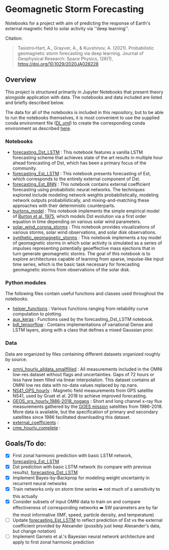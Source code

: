 # Geomagnetic Storm Forecasting

Notebooks for a project with aim of predicting the response of Earth's external magnetic field to solar activity via ''deep learning''.

Citation:

> Tasistro‐Hart, A., Grayver, A., & Kuvshinov, A. (2021). Probabilistic geomagnetic storm forecasting via deep learning. Journal of Geophysical Research: Space Physics, 126(1), https://doi.org/10.1029/2020JA028228

## Overview

This project is structured primarily in Jupyter Notebooks that present theory alongside application with data. The notebooks and data included are listed and briefly described below.

The data for all of the notebooks is included in this repository, but to be able to run the notebooks themselves, it is most convenient to use the supplied conda environment file ([DL.yml](DL.yml)) to create the corresponding conda environment as described [here](https://docs.conda.io/projects/conda/en/latest/user-guide/tasks/manage-environments.html#creating-an-environment-from-an-environment-yml-file).

### Notebooks
-   [forecasting_Dst_LSTM](forecasting_Dst_LSTM.ipynb) : This notebook features a vanilla LSTM forecasting scheme that achieves state of the art results in multiple hour ahead forecasting of Dst, which has been a primary focus of the community.
-   [forecasting_Est_LSTM](forecasting_Est_LSTM.ipynb) : This notebook presents forecasting of Est, which corresponds to the entirely external component of Dst.
-  [forecasting_Est_BNN](forecasting_Est_BNN.ipynb) : This notebook contains external coefficient forecasting using probabilistic neural networks. The techniques explored include modeling network weights probabilistically, modeling network outputs probabilistically, and mixing-and-matching these approaches with their deterministic counterparts.
- [burtons_model](burtons_model.ipynb) : This notebook implements the simple empirical model of [Burton et al. 1975](https://doi.org/10.1029/JA080i031p04204), which models Dst evolution via a first order equation in time depending on various solar wind parameters.
- [solar_wind_corona_storms](solar_wind_corona_storms.ipynb) : This notebook provides visualizations of various storms, solar wind observations, and solar disk observations.
- [synthetic_geomagnetic_storms](synthetic_geomagnetic_storms.ipynb) : This notebook implements a toy model of geomagnetic storms in which solar activity is simulated as a series of impulses representing potentially geoeffective mass ejections that in turn generate geomagnetic storms. The goal of this notebook is to explore architectures capable of learning from sparse, impulse-like input time series, which is the basic task necessary for forecasting geomagnetic storms from observations of the solar disk.


### Python modules

The following files contain useful functions and classes used throughout the notebooks.

- [helper_functions](helper_functions.py) : Various functions ranging from reliability curve computation to plotting.
- [aux_keras](aux_keras.py) : Functions used by the forecasting_Dst_LSTM notebook.
- [bdl_tensorflow](bdl_tensorflow.py) : Contains implementations of variational Dense and LSTM layers, along with a class that defines a mixed Gaussian prior.


### Data

Data are organized by files containing different datasets organized roughly by source.

- [omni_hourly_alldata_smallfilled](omni_hourly_alldata_smallfilled.h5) : All measurements included in the OMNI low-res dataset without flags and uncertainties. Gaps of 72 hours or less have been filled via linear interpolation. This dataset contains all OMNI low res data with no-data values replaced by np.nans.
- [NS41_GPS_hourly](NS41_GPS_hourly.h5) : Magnetic field measurements from GPS satellite NS41, used by Gruet et al. 2018 to achieve improved forecasting.
- [GEOS_xrs_hourly_1986-2018_nogaps](GEOS_xrs_hourly_1986-2018_nogaps.h5) : Short and long channel x-ray flux measurements gathered by the [GOES mission](https://www.ngdc.noaa.gov/stp/satellite/goes/) satellites from 1986-2018. More data is available, but the specification of primary and secondary satellites since 1986 facilitated downloading this dataset.
- [external_coefficients](external_coefficients.ipynb) : 
- [cme_hourly_complete](cme_hourly_complete.h5) :


## Goals/To do:

-   [x] First zonal harmonic prediction with basic LSTM network,  [forecasting_Est_LSTM](forecasting_Est_LSTM.ipynb)
-   [x] Dst prediction with basic LSTM network (to compare with previous results), [forecasting_Dst_LSTM](forecasting_Dst_LSTM.ipynb)
-   [x] Implement Bayes-by-Backprop for modeling weight uncertainty in recurrent neural networks
-   [x] Train networks only on storm time series :arrow_right: not much of a sensitivity to this actually
-   [x] Consider subsets of input OMNI data to train on and compare effectiveness of corresponding networks :arrow_right: SW parameters are by far the most informative (IMF, speed, particle density, and temperature)
-   [ ] Update [forecasting_Est_LSTM](forecasting_Est_LSTM.ipynb) to reflect prediction of Est vs the external coefficient provided by Alexander (possibly just keep Alexander's data, but change notation)
-   [ ] Implement Garnelo et al.'s Bayesian neural network architecture and apply to first zonal harmonic prediction
